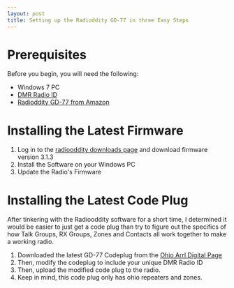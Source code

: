 ```yaml
---
layout: post
title: Setting up the Radioddity GD-77 in three Easy Steps
---
```

# Prerequisites
Before you begin, you will need the following:
* Windows 7 PC 
* [DMR Radio ID](https://www.radioid.net/cgi-bin/trbo-database/register.cgi)
* [Radioddity GD-77 from Amazon](https://www.amazon.com/Radioddity-GD-77-400-470MHz-Compatible-Programming/dp/B0749LHXFQ)

# Installing the Latest Firmware
1. Log in to the [radiooddity downloads page](https://www.radioddity.com/radioddity_download/) and download firmware version 3.1.3
2. Install the Software on your Windows PC
3. Update the Radio's Firmware

# Installing the Latest Code Plug
After tinkering with the Radiooddity software for a short time, I determined it would be easier to just get a code plug than try to figure out the specifics of how Talk Groups, RX Groups, Zones and Contacts all work together to make a working radio.  

1. Downloaded the latest GD-77 Codeplug from the [Ohio Arrl Digital Page](http://arrl-ohio.org/digital/digital.html) 
2. Then, modify the codeplug to include your unique DMR Radio ID
3. Then, upload the modified code plug to the radio.
4. Keep in mind, this code plug only has ohio repeaters and zones.  
